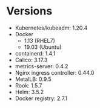 # Versions

* Kubernetes/kubeadm: 1.20.4
* Docker
    * 1.13 (RHEL7)
    * 19.03 (Ubuntu)
* containerd: 1.4.1
* Calico: 3.17.3
* metrics-server: 0.4.2 
* Nginx ingress controller: 0.44.0
* MetalLB: 0.9.5
* Rook: 1.5.7
* Helm: 3.5.2
* Docker registry: 2.7.1
